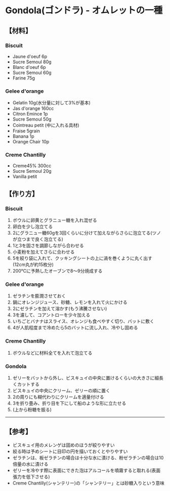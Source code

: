 # Gondola(ゴンドラ) - オムレットの一種

## 【材料】
### Biscuit
- Jaune d'oeuf      6p
- Sucre Semoul      80g
- Blanc d'oeuf      6p
- Sucre Semoul      60g
- Farine            75g
### Gelee d'orange
- Gelatin           10g(水分量に対して3%が基本)
- Jas d'orange      160cc
- Citron Emince     1p
- Sucre Semoul      50g
- Cointreau         petit
(中に入れる具材)
- Fraise            5grain
- Banana            1p
- Orange Chair      10p
### Creme Chantilly
- Creme45%          300cc
- Sucre Semoul      20g
- Vanilla           petit

## 【作り方】
### Biscuit
1. ボウルに卵黄とグラニュー糖を入れ混ぜる
2. 卵白を少し泡立てる
3. 2にグラニュー糖60gを3回くらいに分けて加えながらさらに泡立てる(ツノが立つまで良く泡立てる)
4. 1と3を固さを調節しながら合わせる
5. 小麦粉を加えてさらに合わせる
6. 5を絞り袋に入れて、クッキングシートの上に渦を巻くように丸く出す(12cm丸が約15枚分)
7. 200℃に予熱したオーブンで8～9分焼成する
### Gelee d'orange
1. ゼラチンを膨潤させておく
2. 鍋にオレンジジュース、砂糖、レモンを入れて火にかける
3. 2にゼラチンを加えて溶かす(もう沸騰させない)
4. 3を濾して、コアントローを少々加える
5. いちごとバナナはスライス、オレンジも食べやすく切り、バットに敷く
6. 4が人肌程度まで冷めたら5のバットに流し入れ、冷やし固める
### Creme Chantilly
1. ボウルなどに材料全てを入れて泡立てる
### Gondola
1. ゼリーをバットから外し、ビスキュイの中央に置けるくらいの大きさに細長くカットする
2. ビスキュイの中央にクリーム、ゼリーの順に置く
3. 2の周りにも糊代わりにクリームを適量付ける
4. 3を折り畳み、折り目を下にして船のような形に立たせる
5. (上から粉糖を振る)

---

## 【参考】
- ビスキュイ用のメレンゲは固めのほうが絞りやすい
- 絞る時は予めシートに目印の円を描いておくとやりやすい
- ゼラチンは、板ゼラチンの場合は十分な水に漬ける、粉ゼラチンの場合は10倍量の水に漬ける
- ゼリーを冷やす際に表面にできた泡はアルコールを噴霧すると取れる(表面張力を低下させる)
- Creme Chantilly(シャンテリー)の「シャンテリー」とは砂糖入りという意味